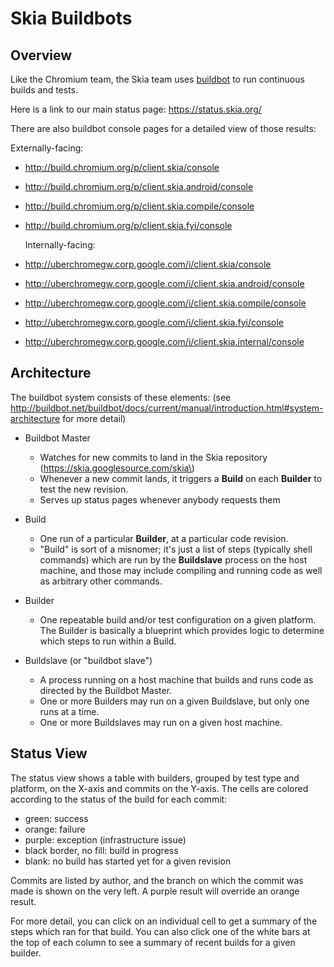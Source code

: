 Skia Buildbots
==============

Overview
--------

Like the Chromium team, the Skia team uses [buildbot](http://trac.buildbot.net/)
to run continuous builds and tests.

Here is a link to our main status page: https://status.skia.org/

There are also buildbot console pages for a detailed view of those results:
  
  Externally-facing:

* http://build.chromium.org/p/client.skia/console
* http://build.chromium.org/p/client.skia.android/console
* http://build.chromium.org/p/client.skia.compile/console
* http://build.chromium.org/p/client.skia.fyi/console

  Internally-facing:

* http://uberchromegw.corp.google.com/i/client.skia/console
* http://uberchromegw.corp.google.com/i/client.skia.android/console
* http://uberchromegw.corp.google.com/i/client.skia.compile/console
* http://uberchromegw.corp.google.com/i/client.skia.fyi/console
* http://uberchromegw.corp.google.com/i/client.skia.internal/console


Architecture
------------

The buildbot system consists of these elements: \(see
http://buildbot.net/buildbot/docs/current/manual/introduction.html#system-architecture
for more detail\) 

* Buildbot Master

    * Watches for new commits to land in the Skia repository
      \(https://skia.googlesource.com/skia\)
    * Whenever a new commit lands, it triggers a **Build** on each **Builder**
      to test the new revision.
    * Serves up status pages whenever anybody requests them

* Build

    * One run of a particular **Builder**, at a particular code revision.
    * "Build" is sort of a misnomer; it's just a list of steps (typically shell
      commands) which are run by the **Buildslave** process on the host
      machine, and those may include compiling and running code as well as
      arbitrary other commands.

* Builder

    * One repeatable build and/or test configuration on a given platform. The
      Builder is basically a blueprint which provides logic to determine which
      steps to run within a Build.

* Buildslave \(or "buildbot slave"\)
    
    * A process running on a host machine that builds and runs code as directed
      by the Buildbot Master.
    * One or more Builders may run on a given Buildslave, but only one runs at
      a time.
    * One or more Buildslaves may run on a given host machine.


Status View
------------

The status view shows a table with builders, grouped by test type and platform,
on the X-axis and commits on the Y-axis.  The cells are colored according to
the status of the build for each commit:

* green: success
* orange: failure
* purple: exception (infrastructure issue)
* black border, no fill: build in progress
* blank: no build has started yet for a given revision

Commits are listed by author, and the branch on which the commit was made is
shown on the very left. A purple result will override an orange result.

For more detail, you can click on an individual cell to get a summary of the
steps which ran for that build.  You can also click one of the white bars at
the top of each column to see a summary of recent builds for a given builder.




